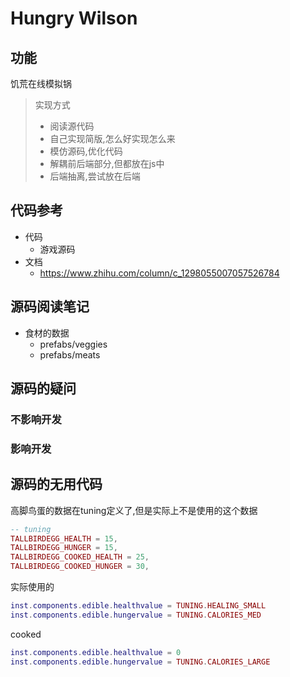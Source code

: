 # Hungry Wilson
## 功能
饥荒在线模拟锅
> 实现方式
> - 阅读源代码
> - 自己实现简版,怎么好实现怎么来
> - 模仿源码,优化代码
> - 解耦前后端部分,但都放在js中
> - 后端抽离,尝试放在后端


## 代码参考
- 代码
  - 游戏源码
- 文档
  - https://www.zhihu.com/column/c_1298055007057526784


## 源码阅读笔记
- 食材的数据
  - prefabs/veggies
  - prefabs/meats

## 源码的疑问
### 不影响开发
### 影响开发

## 源码的无用代码
高脚鸟蛋的数据在tuning定义了,但是实际上不是使用的这个数据
```lua
-- tuning
TALLBIRDEGG_HEALTH = 15,
TALLBIRDEGG_HUNGER = 15,
TALLBIRDEGG_COOKED_HEALTH = 25,
TALLBIRDEGG_COOKED_HUNGER = 30,
```

实际使用的
```lua
inst.components.edible.healthvalue = TUNING.HEALING_SMALL
inst.components.edible.hungervalue = TUNING.CALORIES_MED
```
cooked
```lua
inst.components.edible.healthvalue = 0
inst.components.edible.hungervalue = TUNING.CALORIES_LARGE
```

